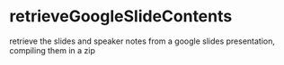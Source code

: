 # retrieveGoogleSlideContents
 retrieve the slides and speaker notes from a google slides presentation, compiling them in a zip
